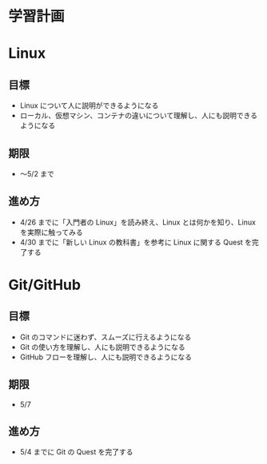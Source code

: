# 学習計画

# Linux

## 目標

- Linux について人に説明ができるようになる
- ローカル、仮想マシン、コンテナの違いについて理解し、人にも説明できるようになる

## 期限

- 〜5/2 まで

## 進め方

- 4/26 までに「入門者の Linux」を読み終え、Linux とは何かを知り、Linux を実際に触ってみる
- 4/30 までに「新しい Linux の教科書」を参考に Linux に関する Quest を完了する

# Git/GitHub

## 目標

- Git のコマンドに迷わず、スムーズに行えるようになる
- Git の使い方を理解し、人にも説明できるようになる
- GitHub フローを理解し、人にも説明できるようになる

## 期限

- 5/7

## 進め方

- 5/4 までに Git の Quest を完了する

